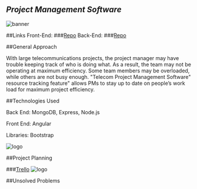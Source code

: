 

## *Project Management Software*

![banner](http://www.gmc-telecom.com/wp-content/uploads/2015/09/antenas-futuro-labs-infraestructura-telecomunicaciones-ipsos-peruanos-peruanos-antenas-smartphones-telecomunicaciones-telecomunicaciones-en-el-peru.png)

##Links
Front-End:
###[Repo](https://github.com/vivirishe/TPM-Software_frontend)
Back-End:
###[Repo](https://github.com/vivirishe/TPM-Software_backend)

##General Approach

With large telecommunications projects, the project manager may have trouble keeping track of who is doing what. As a result, the team may not be operating at maximum efficiency. Some team members may be overloaded, while others are not busy enough. "Telecom Project Management Software" resource tracking feature" allows PMs to stay up to date on people’s work load for maximum project efficiency.

##Technologies Used

Back End: MongoDB, Express, Node.js

Front End: Angular

Libraries: Bootstrap

![logo](https://meanstacktips.files.wordpress.com/2015/09/cropped-mean-stack-logo1.jpg)

##Project Planning

###[Trello](https://trello.com/b/zRUoFF2K/project-4)
![logo](https://d13yacurqjgara.cloudfront.net/users/540920/screenshots/2360020/sans-titre---1_teaser.png)




##Unsolved Problems
